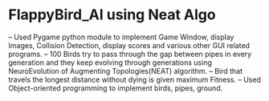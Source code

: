 # FlappyBird_AI using Neat Algo


– Used Pygame python module to implement Game Window, display Images, Collision Detection, display scores and various other GUI related programs.
– 100 Birds try to pass through the gap between pipes in every generation and they keep evolving through generations using NeuroEvolution of Augmenting Topologies(NEAT) algorithm.
– Bird that travels the longest distance without dying is given maximum Fitness.
– Used Object-oriented programming to implement birds, pipes, ground.
